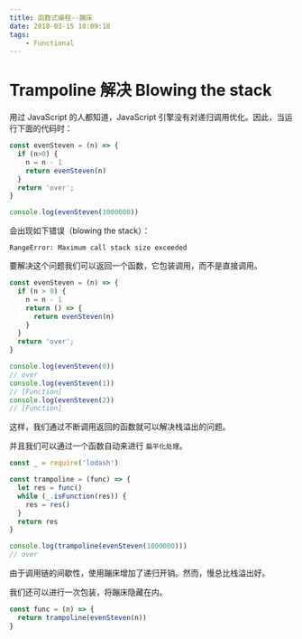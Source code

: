 ```yaml
---
title: 函数式编程--蹦床
date: 2018-03-15 18:09:18
tags: 
    - Functional
---
```

# Trampoline 解决 Blowing the stack

用过 JavaScript 的人都知道，JavaScript 引擎没有对递归调用优化。因此，当运行下面的代码时：

```javascript
const evenSteven = (n) => {
  if (n>0) {
    n = n - 1
    return evenSteven(n)
  }
  return 'over';
}

console.log(evenSteven(1000000))
```

会出现如下错误（blowing the stack）：

```text
RangeError: Maximum call stack size exceeded
```

要解决这个问题我们可以返回一个函数，它包装调用，而不是直接调用。

```javascript
const evenSteven = (n) => {
  if (n > 0) {
    n = n - 1
    return () => {
      return evenSteven(n)
    }
  }
  return 'over';
}

console.log(evenSteven(0))
// over
console.log(evenSteven(1))
// [Function]
console.log(evenSteven(2))
// [Function]
```

这样，我们通过不断调用返回的函数就可以解决栈溢出的问题。

并且我们可以通过一个函数自动来进行 `扁平化处理`。

```JavaScript
const _ = require('lodash')

const trampoline = (func) => {
  let res = func()
  while (_.isFunction(res)) {
    res = res()
  }
  return res
}

console.log(trampoline(evenSteven(1000000)))
// over
```

由于调用链的间歇性，使用蹦床增加了递归开销。然而，慢总比栈溢出好。

我们还可以进行一次包装，将蹦床隐藏在内。

```javascript
const func = (n) => {
  return trampoline(evenSteven(n))
}
```
